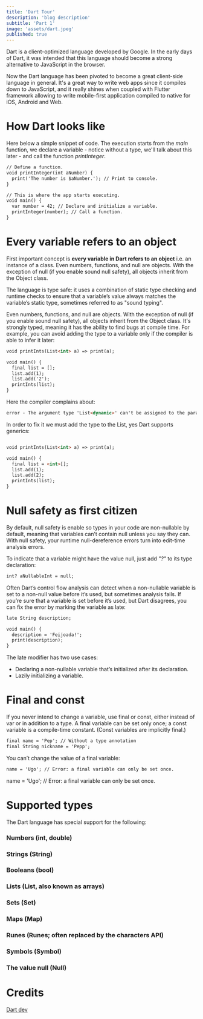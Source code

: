 ```yaml
---
title: 'Dart Tour'
description: 'blog description'
subtitle: 'Part 1'
image: 'assets/dart.jpeg'
published: true
---
```


Dart is a client-optimized language developed by Google. In the early days of Dart, it was intended that this language should become a strong alternative to JavaScript in the browser. 

Now the Dart language has been pivoted to become a great client-side language in general. It's a great way to write web apps since it compiles down to JavaScript, and it really shines when coupled with Flutter framework allowing to write mobile-first application compiled to native for iOS, Android and Web.

# How Dart looks like

Here below a simple snippet of code. The execution starts from the *main* function, we declare a variable - notice without a type, we'll talk about this later - and call the function *printInteger*.

```html  
// Define a function.
void printInteger(int aNumber) {
  print('The number is $aNumber.'); // Print to console.
}

// This is where the app starts executing.
void main() {
  var number = 42; // Declare and initialize a variable.
  printInteger(number); // Call a function.
}

```

# Every variable refers to an object

First important concept is **every variable in Dart refers to an object** i.e. an instance of a class.  Even numbers, functions, and null are objects. With the exception of null (if you enable sound null safety), all objects inherit from the Object class.

The language is type safe: it uses a combination of static type checking and runtime checks to ensure that a variable’s value always matches the variable’s static type, sometimes referred to as "sound typing". 

Even numbers, functions, and null are objects. With the exception of null (if you enable sound null safety), all objects inherit from the Object class.
It's strongly typed, meaning it has the ability to find bugs at compile time. For example, you can avoid adding the type to a variable only if the compiler is able to infer it later:

```html  
void printInts(List<int> a) => print(a);

void main() {
  final list = [];
  list.add(1);
  list.add('2');
  printInts(list);
}
```

Here the compiler complains about:

```html  
error - The argument type 'List<dynamic>' can't be assigned to the parameter type 'List<int>'. - argument_type_not_assignable
```

In order to fix it we must add the type to the List, yes Dart supports generics:

```html  

void printInts(List<int> a) => print(a);

void main() {
  final list = <int>[];
  list.add(1);
  list.add(2);
  printInts(list);
}
```

# Null safety as first citizen

By default, null safety is enable so types in your code are non-nullable by default, meaning that variables can’t contain null unless you say they can. With null safety, your runtime null-dereference errors turn into edit-time analysis errors.

To indicate that a variable might have the value null, just add *"?"* to its type declaration:

```html  
int? aNullableInt = null;
```

Often Dart’s control flow analysis can detect when a non-nullable variable is set to a non-null value before it’s used, but sometimes analysis fails.
If you’re sure that a variable is set before it’s used, but Dart disagrees, you can fix the error by marking the variable as late:

```html 
late String description;

void main() {
  description = 'Feijoada!';
  print(description);
}
```

The late modifier has two use cases:

- Declaring a non-nullable variable that’s initialized after its declaration.
- Lazily initializing a variable.

# Final and const
If you never intend to change a variable, use final or const, either instead of var or in addition to a type. A final variable can be set only once; a const variable is a compile-time constant. (Const variables are implicitly final.)

```html 
final name = 'Pep'; // Without a type annotation
final String nickname = 'Pepp';
```
You can’t change the value of a final variable:
```html
name = 'Ugo'; // Error: a final variable can only be set once.
```

name = 'Ugo'; // Error: a final variable can only be set once.
# Supported types

The Dart language has special support for the following:

### **Numbers (int, double)**
### **Strings (String)**
### **Booleans (bool)**
### **Lists (List, also known as arrays)**
### **Sets (Set)**
### **Maps (Map)**
### **Runes (Runes; often replaced by the characters API)**
### **Symbols (Symbol)**
### **The value null (Null)**

# Credits

[Dart dev](https://dart.dev/guides/language/language-tour)
